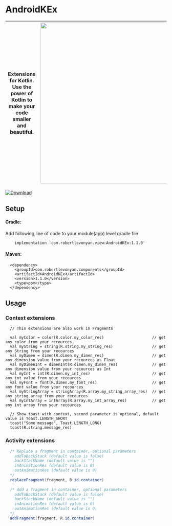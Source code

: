 # AndroidKEx

| Extensions for Kotlin. Use the power of Kotlin to make your code smaller and beautiful. |<img src="https://github.com/robertlevonyan/AndroidKEx/blob/master/Pictures/kex.png?raw=true"  width="500" />|
|----------------------------------------------------------------------------------------------|-----------|

[ ![Download](https://api.bintray.com/packages/robertlevonyan/maven/AndroidKEx/images/download.svg) ](https://bintray.com/robertlevonyan/maven/AndroidKEx/_latestVersion)

## Setup

#### Gradle:

Add following line of code to your module(app) level gradle file

```
    implementation 'com.robertlevonyan.view:AndroidKEx:1.1.0'
```

#### Maven:

```
  <dependency>
    <groupId>com.robertlevonyan.components</groupId>
    <artifactId>AndroidKEx</artifactId>
    <version>1.1.0</version>
    <type>pom</type>
  </dependency>
```

## Usage

### Context extensions

```
  // This extensions are also work in Fragments
  
  val myColor = color(R.color.my_color_res)                     // get any color from your recources
  val myString = string(R.string.my_string_res)                 // get any String from your recources
  val myDimen = dimen(R.dimen.my_dimen_res)                     // get any dimension value from your recources as Float
  val myDimenInt = dimenInt(R.dimen.my_dimen_res)               // get any dimension value from your recources as Int
  val myInt = int(R.dimen.my_int_res)                           // get any int value from your recources
  val myFont = font(R.dimen.my_font_res)                        // get any font value from your recources
  val myStringArray = stringArray(R.array.my_string_array_res)  // get any string array from your recources
  val myIntArray = intArray(R.array.my_int_array_res)           // get any int array from your recources
  
  // Show toast with context, second parameter is optional, default value is Toast.LENGTH_SHORT
  toast("Some message", Toast.LENGTH_LONG)
  toast(R.string.message_res)
```

### Activity extensions

```java
  /* Replace a fragment in container, optional parameters
    addToBackStack (default value is false)
    backStackName (default value is "")
    inAnimationRes (default value is 0)
    outAnimationRes (default value is 0)
  */
  replaceFragment(fragment, R.id.container)
  
  /* Add a fragment in container, optional parameters
    addToBackStack (default value is false)
    backStackName (default value is "")
    inAnimationRes (default value is 0)
    outAnimationRes (default value is 0)
  */
  addFragment(fragment, R.id.container)
```
